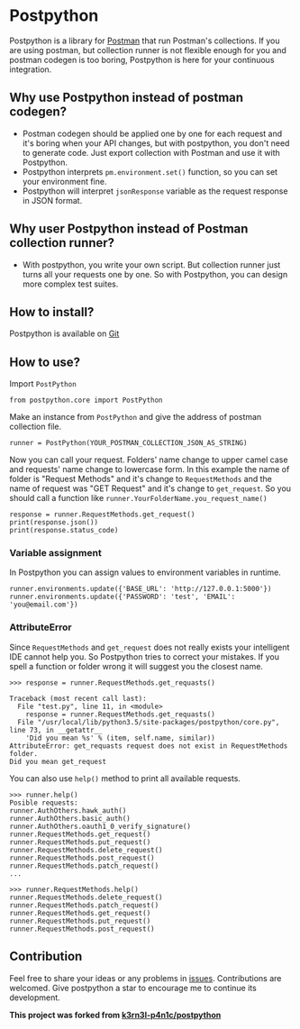 # Postpython
Postpython is a library for [Postman](https://www.getpostman.com/) that run Postman's collections.
If you are using postman, but collection runner is not flexible enough for you and postman codegen is too boring,
Postpython is here for your continuous integration.

## Why use Postpython instead of postman codegen?
- Postman codegen should be applied one by one for each request and it's boring when your API changes,
 but with postpython, you don't need to generate code.
 Just export collection with Postman and use it with Postpython.
- Postpython interprets `pm.environment.set()` function, so you can set your environment fine.
- Postpython will interpret `jsonResponse` variable as the request response in JSON format.

## Why user Postpython instead of Postman collection runner?
- With postpython, you write your own script. But collection runner just turns all your requests one by one.
So with Postpython, you can design more complex test suites.

## How to install?
Postpython is available on [Git](https://github.com/gustavosvalentim/postpython)

## How to use?

Import `PostPython`
```$python
from postpython.core import PostPython
```
Make an instance from `PostPython` and give the address of postman collection file.
```$python
runner = PostPython(YOUR_POSTMAN_COLLECTION_JSON_AS_STRING)
```
Now you can call your request. Folders' name change to upper camel case and requests' name change to lowercase form.
In this example the name of folder is "Request Methods" and it's change to `RequestMethods` and the name of request was
"GET Request" and it's change to `get_request`. So you should call a function like `runner.YourFolderName.you_request_name()`
```$python
response = runner.RequestMethods.get_request()
print(response.json())
print(response.status_code)
```

### Variable assignment
In Postpython you can assign values to environment variables in runtime.
```
runner.environments.update({'BASE_URL': 'http://127.0.0.1:5000'})
runner.environments.update({'PASSWORD': 'test', 'EMAIL': 'you@email.com'})
```
### AttributeError
Since `RequestMethods` and `get_request` does not really exists your intelligent IDE cannot help you.
So Postpython tries to correct your mistakes. If you spell a function or folder wrong it will suggest you the closest name.
```
>>> response = runner.RequestMethods.get_requasts()

Traceback (most recent call last):
  File "test.py", line 11, in <module>
    response = runner.RequestMethods.get_requasts()
  File "/usr/local/lib/python3.5/site-packages/postpython/core.py", line 73, in __getattr__
    'Did you mean %s' % (item, self.name, similar))
AttributeError: get_requasts request does not exist in RequestMethods folder.
Did you mean get_request

```
You can also use `help()` method to print all available requests.
```
>>> runner.help()
Posible requests:
runner.AuthOthers.hawk_auth()
runner.AuthOthers.basic_auth()
runner.AuthOthers.oauth1_0_verify_signature()
runner.RequestMethods.get_request()
runner.RequestMethods.put_request()
runner.RequestMethods.delete_request()
runner.RequestMethods.post_request()
runner.RequestMethods.patch_request()
...

>>> runner.RequestMethods.help()
runner.RequestMethods.delete_request()
runner.RequestMethods.patch_request()
runner.RequestMethods.get_request()
runner.RequestMethods.put_request()
runner.RequestMethods.post_request()

```

## Contribution
Feel free to share your ideas or any problems in [issues](https://github.com/gustavosvalentim/postpython/issues).
Contributions are welcomed. Give postpython a star to encourage me to continue its development.

**This project was forked from [k3rn3l-p4n1c/postpython](https://github.com/k3rn3l-p4n1c/postpython)**
